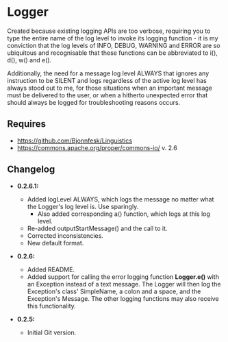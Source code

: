 # Logger

Created because existing logging APIs are too verbose, requiring you to type the entire name of the log level to invoke its logging function - it is my conviction that the log levels of INFO, DEBUG, WARNING and ERROR are so ubiquitous and recognisable that these functions can be abbreviated to i(), d(), w() and e(). 

Additionally, the need for a message log level ALWAYS that ignores any instruction to be SILENT and logs regardless of the active log level has always stood out to me, for those situations when an important message must be delivered to the user, or when a hitherto unexpected error that should always be logged for troubleshooting reasons occurs.

## Requires
- https://github.com/Bjonnfesk/Linguistics
- https://commons.apache.org/proper/commons-io/ v. 2.6


## Changelog

+ **0.2.6.1:**
	
    - Added logLevel ALWAYS, which logs the message no matter what the Logger's log level is. Use sparingly.
        - Also added corresponding a() function, which logs at this log level.
    - Re-added outputStartMessage() and the call to it.
    - Corrected inconsistencies.
    - New default format.
+ **0.2.6:**

    - Added README.
    - Added support for calling the error logging function **Logger.e()** with an Exception instead of a text message. The Logger will then log the Exception's class' SimpleName, a colon and a space, and the Exception's Message. The other logging functions may also receive this functionality.
+ **0.2.5:** 

    - Initial Git version.
